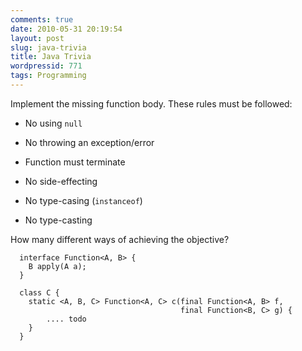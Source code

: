 ```yaml
---
comments: true
date: 2010-05-31 20:19:54
layout: post
slug: java-trivia
title: Java Trivia
wordpressid: 771
tags: Programming
---
```


Implement the missing function body. These rules must be followed:



	
  * No using `null`

	
  * No throwing an exception/error

	
  * Function must terminate

	
  * No side-effecting

	
  * No type-casing (`instanceof`)

	
  * No type-casting


How many different ways of achieving the objective?

~~~{.Java}
  interface Function<A, B> {
    B apply(A a);
  }

  class C {
    static <A, B, C> Function<A, C> c(final Function<A, B> f,
                                      final Function<B, C> g) {
        .... todo
    }
  }
~~~
